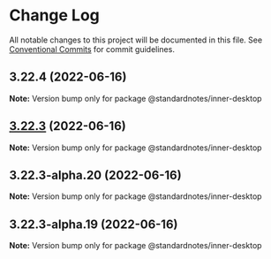 # Change Log

All notable changes to this project will be documented in this file.
See [Conventional Commits](https://conventionalcommits.org) for commit guidelines.

## 3.22.4 (2022-06-16)

**Note:** Version bump only for package @standardnotes/inner-desktop

## [3.22.3](https://github.com/standardnotes/app/compare/@standardnotes/inner-desktop@3.22.3-alpha.20...@standardnotes/inner-desktop@3.22.3) (2022-06-16)

**Note:** Version bump only for package @standardnotes/inner-desktop

## 3.22.3-alpha.20 (2022-06-16)

**Note:** Version bump only for package @standardnotes/inner-desktop

## 3.22.3-alpha.19 (2022-06-16)

**Note:** Version bump only for package @standardnotes/inner-desktop
